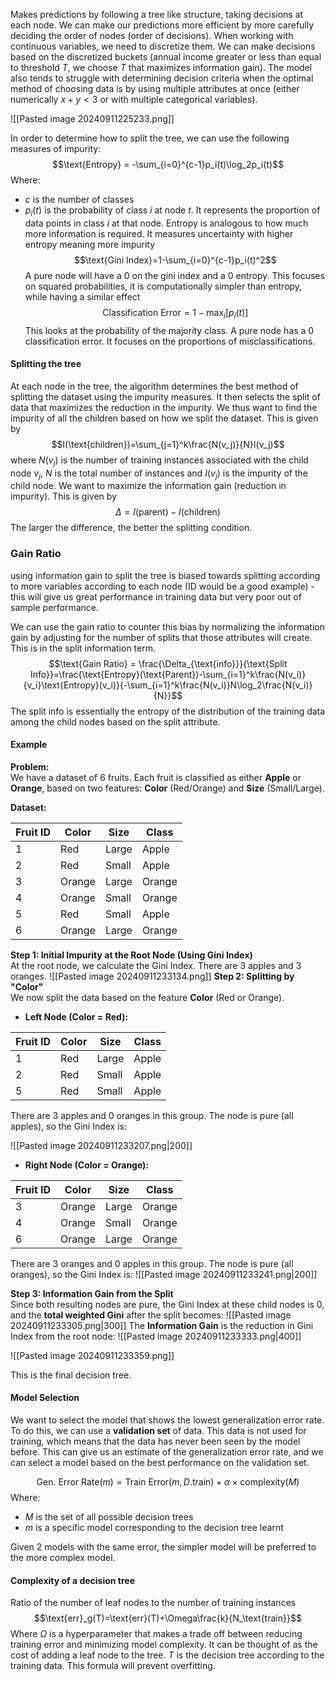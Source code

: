 Makes predictions by following a tree like structure, taking decisions at each node. We can make our predictions more efficient by more carefully deciding the order of nodes (order of decisions). When working with continuous variables, we need to discretize them. We can make decisions based on the discretized buckets (annual income greater or less than equal to threshold $T$, we choose $T$ that maximizes information gain). The model also tends to struggle with determining decision criteria when the optimal method of choosing data is by using multiple attributes at once (either numerically $x+y<3$ or with multiple categorical variables).

![[Pasted image 20240911225233.png]]

In order to determine how to split the tree, we can use the following measures of impurity:$$\text{Entropy} = -\sum_{i=0}^{c-1}p_i(t)\log_2p_i(t)$$
Where:
- $c$ is the number of classes
- $p_i(t)$ is the probability of class $i$ at node $t$. It represents the proportion of data points in class $i$ at that node. 
Entropy is analogous to how much more information is required. It measures uncertainty with higher entropy meaning more impurity
$$\text{Gini Index}=1-\sum_{i=0}^{c-1}p_i(t)^2$$
A pure node will have a 0 on the gini index and a 0 entropy. This focuses on squared probabilities, it is computationally simpler than entropy, while having a similar effect
$$\text{Classification Error}=1-\max_i[p_i(t)]$$This looks at the probability of the majority class. A pure node has a 0 classification error. It focuses on the proportions of misclassifications. 

#### Splitting the tree
At each node in the tree, the algorithm determines the best method of splitting the dataset using the impurity measures. It then selects the split of data that maximizes the reduction in the impurity. We thus want to find the impurity of all the children based on how we split the dataset. This is given by $$I(\text{children})=\sum_{j=1}^k\frac{N(v_j)}{N}I(v_j)$$where $N(v_j)$ is the number of training instances associated with the child node $v_j$, $N$ is the total number of instances and $I(v_j)$ is the impurity of the child node. We want to maximize the information gain (reduction in impurity). This is given by $$\Delta=I(\text{parent})-I(\text{children})$$The larger the difference, the better the splitting condition. 


### Gain Ratio
using information gain to split the tree is biased towards splitting according to more variables according to each node (ID would be a good example) - this will give us great performance in training data but very poor out of sample performance. 

We can use the gain ratio to counter this bias by normalizing the information gain by adjusting for the number of splits that those attributes will create. This is in the split information term. 
$$\text{Gain Ratio} = \frac{\Delta_{\text{info}}}{\text{Split Info}}=\frac{\text{Entropy}(\text{Parent})-\sum_{i=1}^k\frac{N(v_i)}{v_i}\text{Entropy}(v_i)}{-\sum_{i=1}^k\frac{N(v_i)}N\log_2\frac{N(v_i)}{N}}$$
The split info is essentially the entropy of the distribution of the training data among the child nodes based on the split attribute.
#### Example
**Problem:**  
We have a dataset of 6 fruits. Each fruit is classified as either **Apple** or **Orange**, based on two features: **Color** (Red/Orange) and **Size** (Small/Large).

**Dataset:**

|Fruit ID|Color|Size|Class|
|---|---|---|---|
|1|Red|Large|Apple|
|2|Red|Small|Apple|
|3|Orange|Large|Orange|
|4|Orange|Small|Orange|
|5|Red|Small|Apple|
|6|Orange|Large|Orange|

**Step 1: Initial Impurity at the Root Node (Using Gini Index)**  
At the root node, we calculate the Gini Index. There are 3 apples and 3 oranges.
![[Pasted image 20240911233134.png]]
**Step 2: Splitting by "Color"**  
We now split the data based on the feature **Color** (Red or Orange).

- **Left Node (Color = Red):**

|Fruit ID|Color|Size|Class|
|---|---|---|---|
|1|Red|Large|Apple|
|2|Red|Small|Apple|
|5|Red|Small|Apple|

There are 3 apples and 0 oranges in this group. The node is pure (all apples), so the Gini Index is:

![[Pasted image 20240911233207.png|200]]

- **Right Node (Color = Orange):**

|Fruit ID|Color|Size|Class|
|---|---|---|---|
|3|Orange|Large|Orange|
|4|Orange|Small|Orange|
|6|Orange|Large|Orange|

There are 3 oranges and 0 apples in this group. The node is pure (all oranges), so the Gini Index is:
![[Pasted image 20240911233241.png|200]]

**Step 3: Information Gain from the Split**  
Since both resulting nodes are pure, the Gini Index at these child nodes is 0, and the **total weighted Gini** after the split becomes:
![[Pasted image 20240911233305.png|300]]
The **Information Gain** is the reduction in Gini Index from the root node:
![[Pasted image 20240911233333.png|400]]

![[Pasted image 20240911233359.png]]

This is the final decision tree.

#### Model Selection
We want to select the model that shows the lowest generalization error rate. To do this, we can use a **validation set** of data. This data is not used for training, which means that the data has never been seen by the model before. This can give us an estimate of the generalization error rate, and we can select a model based on the best performance on the validation set. 

$$\text{Gen. Error Rate}(m)=\text{Train Error}(m, D.\text{train})+\alpha\times\text{complexity}(M)$$Where:
- $M$ is the set of all possible decision trees
- $m$ is a specific model corresponding to the decision tree learnt

Given 2 models with the same error, the simpler model will be preferred to the more complex model.

#### Complexity of a decision tree
Ratio of the number of leaf nodes to the number of training instances$$\text{err}_g(T)=\text{err}(T)+\Omega\frac{k}{N_\text{train}}$$Where $\Omega$ is a hyperparameter that makes a trade off between reducing training error and minimizing model complexity. It can be thought of as the cost of adding a leaf node to the tree. $T$ is the decision tree according to the training data. This formula will prevent overfitting.  